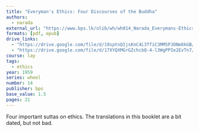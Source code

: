 ```yaml
---
title: "Everyman's Ethics: Four Discourses of the Buddha"
authors:
  - narada
external_url: "https://www.bps.lk/olib/wh/wh014_Narada_Everymans-Ethics--Four-Discourses-of-Buddha.html"
formats: [pdf, epub]
drive_links:
  - "https://drive.google.com/file/d/19sptnQIjsKnC4L3TfiC3MM5PJONm8kGB/view?usp=drivesdk"
  - "https://drive.google.com/file/d/17XYQXMGrGZchcbQ-4-l3WgPPIe2EvTn7/view?usp=drivesdk"
course: lay
tags:
  - ethics
year: 1959
series: wheel
number: 14
publisher: bps
base_value: 1.5
pages: 21
---
```


Four important suttas on ethics. The translations in this booklet are a bit dated, but not bad.
